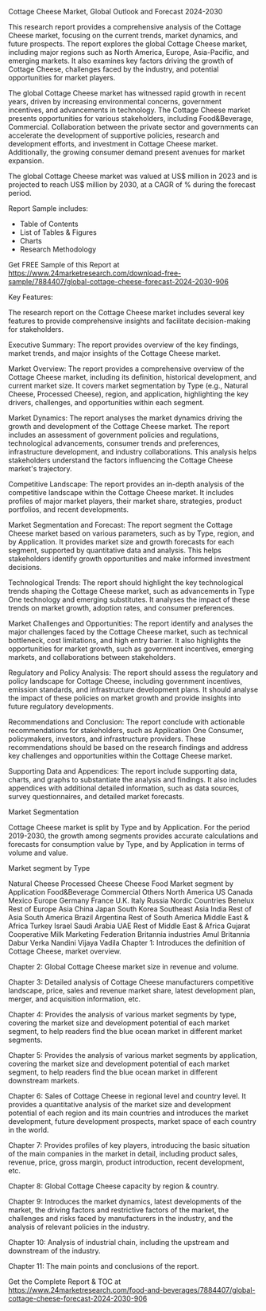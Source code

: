 Cottage Cheese Market, Global Outlook and Forecast 2024-2030

This research report provides a comprehensive analysis of the Cottage Cheese market, focusing on the current trends, market dynamics, and future prospects. The report explores the global Cottage Cheese market, including major regions such as North America, Europe, Asia-Pacific, and emerging markets. It also examines key factors driving the growth of Cottage Cheese, challenges faced by the industry, and potential opportunities for market players.

The global Cottage Cheese market has witnessed rapid growth in recent years, driven by increasing environmental concerns, government incentives, and advancements in technology. The Cottage Cheese market presents opportunities for various stakeholders, including Food&Beverage, Commercial. Collaboration between the private sector and governments can accelerate the development of supportive policies, research and development efforts, and investment in Cottage Cheese market. Additionally, the growing consumer demand present avenues for market expansion.

The global Cottage Cheese market was valued at US$ million in 2023 and is projected to reach US$ million by 2030, at a CAGR of % during the forecast period.

Report Sample includes:
- Table of Contents
- List of Tables & Figures
- Charts
- Research Methodology

Get FREE Sample of this Report at https://www.24marketresearch.com/download-free-sample/7884407/global-cottage-cheese-forecast-2024-2030-906

Key Features:

The research report on the Cottage Cheese market includes several key features to provide comprehensive insights and facilitate decision-making for stakeholders.

Executive Summary: The report provides overview of the key findings, market trends, and major insights of the Cottage Cheese market.

Market Overview: The report provides a comprehensive overview of the Cottage Cheese market, including its definition, historical development, and current market size. It covers market segmentation by Type (e.g., Natural Cheese, Processed Cheese), region, and application, highlighting the key drivers, challenges, and opportunities within each segment.

Market Dynamics: The report analyses the market dynamics driving the growth and development of the Cottage Cheese market. The report includes an assessment of government policies and regulations, technological advancements, consumer trends and preferences, infrastructure development, and industry collaborations. This analysis helps stakeholders understand the factors influencing the Cottage Cheese market's trajectory.

Competitive Landscape: The report provides an in-depth analysis of the competitive landscape within the Cottage Cheese market. It includes profiles of major market players, their market share, strategies, product portfolios, and recent developments.

Market Segmentation and Forecast: The report segment the Cottage Cheese market based on various parameters, such as by Type, region, and by Application. It provides market size and growth forecasts for each segment, supported by quantitative data and analysis. This helps stakeholders identify growth opportunities and make informed investment decisions.

Technological Trends: The report should highlight the key technological trends shaping the Cottage Cheese market, such as advancements in Type One technology and emerging substitutes. It analyses the impact of these trends on market growth, adoption rates, and consumer preferences.

Market Challenges and Opportunities: The report identify and analyses the major challenges faced by the Cottage Cheese market, such as technical bottleneck, cost limitations, and high entry barrier. It also highlights the opportunities for market growth, such as government incentives, emerging markets, and collaborations between stakeholders.

Regulatory and Policy Analysis: The report should assess the regulatory and policy landscape for Cottage Cheese, including government incentives, emission standards, and infrastructure development plans. It should analyse the impact of these policies on market growth and provide insights into future regulatory developments.

Recommendations and Conclusion: The report conclude with actionable recommendations for stakeholders, such as Application One Consumer, policymakers, investors, and infrastructure providers. These recommendations should be based on the research findings and address key challenges and opportunities within the Cottage Cheese market.

Supporting Data and Appendices: The report include supporting data, charts, and graphs to substantiate the analysis and findings. It also includes appendices with additional detailed information, such as data sources, survey questionnaires, and detailed market forecasts.

Market Segmentation

Cottage Cheese market is split by Type and by Application. For the period 2019-2030, the growth among segments provides accurate calculations and forecasts for consumption value by Type, and by Application in terms of volume and value.

Market segment by Type

Natural Cheese
Processed Cheese
Cheese Food
Market segment by Application
Food&Beverage
Commercial
Others
North America
US
Canada
Mexico
Europe
Germany
France
U.K.
Italy
Russia
Nordic Countries
Benelux
Rest of Europe
Asia
China
Japan
South Korea
Southeast Asia
India
Rest of Asia
South America
Brazil
Argentina
Rest of South America
Middle East & Africa
Turkey
Israel
Saudi Arabia
UAE
Rest of Middle East & Africa
Gujarat Cooperative Milk Marketing Federation
Britannia industries
Amul
Britannia Dabur
Verka
Nandini
Vijaya
Vadila
Chapter 1: Introduces the definition of Cottage Cheese, market overview.

Chapter 2: Global Cottage Cheese market size in revenue and volume.

Chapter 3: Detailed analysis of Cottage Cheese manufacturers competitive landscape, price, sales and revenue market share, latest development plan, merger, and acquisition information, etc.

Chapter 4: Provides the analysis of various market segments by type, covering the market size and development potential of each market segment, to help readers find the blue ocean market in different market segments.

Chapter 5: Provides the analysis of various market segments by application, covering the market size and development potential of each market segment, to help readers find the blue ocean market in different downstream markets.

Chapter 6: Sales of Cottage Cheese in regional level and country level. It provides a quantitative analysis of the market size and development potential of each region and its main countries and introduces the market development, future development prospects, market space of each country in the world.

Chapter 7: Provides profiles of key players, introducing the basic situation of the main companies in the market in detail, including product sales, revenue, price, gross margin, product introduction, recent development, etc.

Chapter 8: Global Cottage Cheese capacity by region & country.

Chapter 9: Introduces the market dynamics, latest developments of the market, the driving factors and restrictive factors of the market, the challenges and risks faced by manufacturers in the industry, and the analysis of relevant policies in the industry.

Chapter 10: Analysis of industrial chain, including the upstream and downstream of the industry.

Chapter 11: The main points and conclusions of the report.

Get the Complete Report & TOC at https://www.24marketresearch.com/food-and-beverages/7884407/global-cottage-cheese-forecast-2024-2030-906
